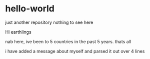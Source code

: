 # hello-world
just another repository nothing to see here

Hi earthlings

nab here, ive been to 5 countries in the past 5 years. 
thats all 

i have added a message about myself and parsed it out over 4 lines
